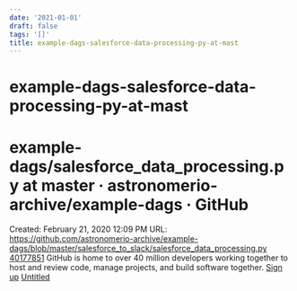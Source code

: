 ```yaml
---
date: '2021-01-01'
draft: false
tags: '[]'
title: example-dags-salesforce-data-processing-py-at-mast
---
```


# example-dags-salesforce-data-processing-py-at-mast

# example-dags/salesforce_data_processing.py at master · astronomerio-archive/example-dags · GitHub
Created: February 21, 2020 12:09 PM
URL: https://github.com/astronomerio-archive/example-dags/blob/master/salesforce_to_slack/salesforce_data_processing.py
[40177851](example-dags%20salesforce_data_processing%20py%20at%20mast%2085898bfb0f2c4b3ea1219279aa71a43b/40177851)
GitHub is home to over 40 million developers working together to host and review code, manage projects, and build software together.
[Sign up](https://github.com/join?source=prompt-blob-show&source_repo=astronomerio-archive%2Fexample-dags)
[Untitled](example-dags%20salesforce_data_processing%20py%20at%20mast%2085898bfb0f2c4b3ea1219279aa71a43b/Untitled%20Database%20684fc9379e7948aba203dd2f5bcfe5b6.csv)
